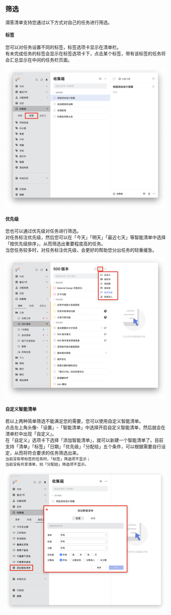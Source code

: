 ## 筛选

滴答清单支持您通过以下方式对自己的任务进行筛选。

#### 标签

您可以对任务设置不同的标签，标签选项卡显示在清单栏。 <br>有未完成任务的标签会显示在标签选项卡下，点击某个标签，带有该标签的任务将会汇总显示在中间的任务栏页面。

![](../images/macOS/1.6.12.png)

#### 优先级

您也可以通过优先级对任务进行筛选。 <br>对任务标注优先级，然后您可以在「今天」「明天」「最近七天」等智能清单中选择「按优先级排序」，从而筛选出重要程度高的任务。 <br>当您任务较多时，对任务标注优先级，会更好的帮助您分出任务的轻重缓急。

![](../images/macOS/1.6.22.png)

#### 自定义智能清单

若以上两种简单筛选不能满足您的需要，您可以使用自定义智能清单。 <br>点击左上角头像-「设置」-「智能清单」中选择开启自定义智能清单，然后就会在清单栏中出现「自定义」。 <br>在「自定义」选项卡下选择「添加智能清单」，就可以新建一个智能清单了。目前支持「清单」「标签」「日期」「优先级」「分配给」五个条件，可以根据需要自行设定，从而将符合要求的任务筛选出来。 <br>`当前没有带标签的任务时，「标签」筛选项不显示；` <br>`当前没有共享清单，则「分配给」筛选项不显示。`

![](../images/macOS/1.6.32.png)

